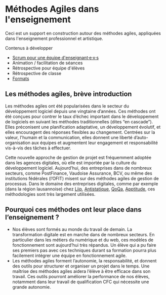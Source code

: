 # Méthodes Agiles dans l'enseignement

Ceci est un support en construction autour des méthodes agiles, appliquées dans l'enseignement professionnel et artistique.

Contenus à développer

- [Scrum pour une équipe d'enseignant·e·x·s](scrum-enseignants.html)
- Animation / facilitation de séances
- Rétrospective pour équipe d'élèves
- Rétrospective de classe
- [Formats](retrospectives.html)

## Les méthodes agiles, brève introduction

Les méthodes agiles ont été popularisées dans le secteur du développement logiciel depuis une vingtaine d’années. Ces méthodes ont été conçues pour contrer le taux d’échec important dans le développement de logiciels en suivant les méthodes traditionnelles (dites “en cascade”). Elles préconisent une planification adaptative, un développement évolutif, et elles encouragent des réponses flexibles au changement. Centrées sur la valeur, l'humain et la communication, elles donnent une liberté d’auto-organisation aux équipes et augmentent leur engagement et responsabilité vis-à-vis des tâches à effectuer.

Cette nouvelle approche de gestion de projet est fréquemment adoptée dans les agences digitales, où elle est importée par la culture du développement logiciel. Aujourd’hui, des entreprises dans de nombreux secteurs, comme PostFinance, Vaudoise Assurance, BCV, ou même des institutions fédérales (l’OFIT) misent sur des méthodes agiles de gestion de processus. Dans le domaine des entreprises digitales, comme par exemple (dans la région lausannoise) chez [Liip](https://www.liip.ch/fr/blog/topics/agile), [Antistatique](https://antistatique.net/), [QoQa](https://www.qoqa.ch/), [Apptitude](https://apptitude.ch/), ces méthodologies sont très largement utilisées.

## Pourquoi ces méthodes ont leur place dans l’enseignement ?

- Nos élèves sont formés au monde du travail de demain. La transformation digitale est en marche dans de nombreux secteurs. En particulier dans les métiers du numérique et du web, ces modèles de fonctionnement sont aujourd’hui très répandus. Un élève qui a pu faire ses premiers pas avec ces techniques durant sa formation pourra plus facilement intégrer une équipe en fonctionnement agile.
- Les méthodes agiles forment l’autonomie, la responsabilité, et donnent des outils pour structurer et organiser un projet dans le temps. Une maîtrise des méthodes agiles aidera l’élève à être efficace dans son travail. Ces outils pourront améliorer la performance de nos élèves, notamment dans leur travail de qualification CFC qui nécessite une grande autonomie.



